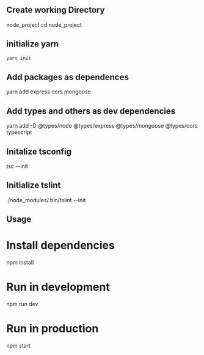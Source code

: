 
## Create working Directory
 node_project
cd node_project

## initialize yarn
``` bash
yarn init
```

## Add packages as dependences
yarn add express cors mongoose

## Add types and others as dev dependencies
yarn add -D @types/node @types/express @types/mongoose @types/cors typescript

## Initalize tsconfig
tsc --init

## Initialize tslint
./node_modules/.bin/tslint --init


## Usage



# Install dependencies
npm install

# Run in development
npm run dev

# Run in production
npm start
```
